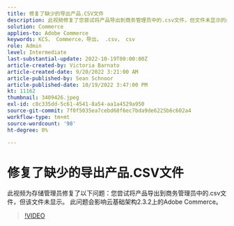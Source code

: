 ```yaml
---
title: 修复了缺少的导出产品.CSV文件
description: 此视频修复了您尝试将产品导出到商务管理员中的.csv文件，但文件未显示的问题。 此问题会影响云基础架构2.3.2上的Adobe Commerce。此视频面向谁？  — 存储管理员sh4。
solution: Commerce
applies-to: Adobe Commerce
keywords: KCS， Commerce，导出， .csv， csv
role: Admin
level: Intermediate
last-substantial-update: 2022-10-19T00:00:00Z
article-created-by: Victoria Barnato
article-created-date: 9/20/2022 3:21:00 AM
article-published-by: Sean Schnoor
article-published-date: 10/19/2022 3:47:00 PM
kt: 11162
thumbnail: 3409426.jpeg
exl-id: c8c335dd-5c61-4541-8a54-aa1a4529a950
source-git-commit: 7f0f5035ea7cebd60f6ec7bda9de6225b6c602a4
workflow-type: tm+mt
source-wordcount: '98'
ht-degree: 0%

---
```


# 修复了缺少的导出产品.CSV文件

此视频为存储管理员修复了以下问题：您尝试将产品导出到商务管理员中的.csv文件，但该文件未显示。 此问题会影响云基础架构2.3.2上的Adobe Commerce。


>[!VIDEO](https://video.tv.adobe.com/v/3409426/?quality=12&learn=on)
